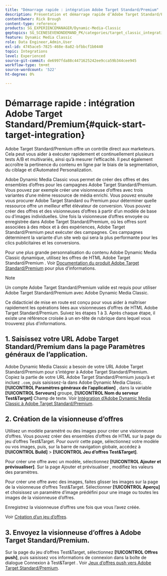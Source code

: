```yaml
---
title: "Démarrage rapide : intégration Adobe Target Standard/Premium"
description: Présentation et démarrage rapide d’Adobe Target Standard/Premium pour vous aider à maîtriser rapidement les techniques d’intégration d’Adobe Target Standard/Premium dans Adobe Dynamic Media Classic.
contentOwner: Rick Brough
content-type: reference
products: SG_EXPERIENCEMANAGER/Dynamic-Media-Classic
geptopics: SG_SCENESEVENONDEMAND_PK/categories/target_classic_integration
feature: Dynamic Media Classic
role: Data Engineer,Admin,User
exl-id: 4745ace5-7825-468e-8a82-bfbbcf1b0440
topic: Integrations
level: Experienced
source-git-commit: de6997fda88c4471625242ee9cca59b344cee945
workflow-type: tm+mt
source-wordcount: '522'
ht-degree: 0%

---
```


# Démarrage rapide : intégration Adobe Target Standard/Premium{#quick-start-target-integration}

Adobe Target Standard/Premium offre un contrôle direct aux marketeurs. Cela peut vous aider à exécuter rapidement et continuellement plusieurs tests A/B et multivariés, ainsi qu’à mesurer l’efficacité. Il peut également accroître la pertinence du contenu en ligne par le biais de la segmentation, du ciblage et d’Automated Personalization.

Adobe Dynamic Media Classic vous permet de créer des offres et des ensembles d’offres pour les campagnes Adobe Target Standard/Premium. Vous pouvez par exemple créer une visionneuse d’offres avec trois variantes d’une même ressource de média enrichi. Vous pouvez ensuite vous procurer Adobe Target Standard ou Premium pour déterminer quelle ressource offre un meilleur effet élévateur de conversion. Vous pouvez créer des offres et des visionneuses d’offres à partir d’un modèle de base ou d’images individuelles. Une fois la visionneuse d’offres envoyée ou enregistrée dans Adobe Target Standard/Premium, où les offres sont associées à des mbox et à des expériences, Adobe Target Standard/Premium peut exécuter des campagnes. Ces campagnes déterminent la variante d’un site web qui sera la plus performante pour les clics publicitaires et les conversions.

Pour une plus grande personnalisation du contenu Adobe Dynamic Media Classic dynamique, utilisez les offres de HTML Adobe Target Standard/Premium . Voir [Documentation du produit Adobe Target Standard/Premium](https://experienceleague.adobe.com/en/docs/target) pour plus d’informations.

>[!NOTE]
>
>Un compte Adobe Target Standard/Premium valide est requis pour utiliser Adobe Target Standard/Premium avec Adobe Dynamic Media Classic.

Ce didacticiel de mise en route est conçu pour vous aider à maîtriser rapidement les opérations liées aux visionneuses d’offres de HTML Adobe Target Standard/Premium. Suivez les étapes 1 à 3. Après chaque étape, il existe une référence croisée à un en-tête de rubrique dans lequel vous trouverez plus d’informations.

## 1. Saisissez votre URL Adobe Target Standard/Premium dans la page Paramètres généraux de l’application.

Adobe Dynamic Media Classic a besoin de votre URL Adobe Target Standard/Premium pour s’intégrer à Adobe Target Standard/Premium. Copiez la partie de votre URL Adobe Target Standard/Premium jusqu’à et incluez `.com`, puis saisissez-la dans Adobe Dynamic Media Classic. **[!UICONTROL Paramètres généraux de l’application]** , dans la variable **[!UICONTROL Serveurs]** groupe, **[!UICONTROL Nom du serveur Test&amp;Target]** Champ de texte. Voir [Intégration d’Adobe Dynamic Media Classic à Adobe Target Standard/Premium](integrating-dmc-with-target.md#integrating-dmc-with-target).

## 2. Création de la visionneuse d’offres

Utilisez un modèle paramétré ou des images pour créer une visionneuse d’offres. Vous pouvez créer des ensembles d’offres de HTML sur la page du jeu d’offres Test&amp;Target. Pour ouvrir cette page, sélectionnez votre modèle ou vos images, puis, sur la barre de navigation globale, accédez à **[!UICONTROL Build]** > **[!UICONTROL Jeu d’offres Test&amp;Target]**.

Pour créer une offre avec un modèle, sélectionnez **[!UICONTROL Ajouter et prévisualiser]**. Sur la page Ajouter et prévisualiser , modifiez les valeurs des paramètres.

Pour créer une offre avec des images, faites glisser les images sur la page de la visionneuse d’offres Test&amp;Target. Sélectionner **[!UICONTROL Aperçu]** et choisissez un paramètre d’image prédéfini pour une image ou toutes les images de la visionneuse d’offres.

Enregistrez la visionneuse d’offres une fois que vous l’avez créée.

Voir [Création d’un jeu d’offres](creating-offer-set.md#creating_an_offer_set).

## 3. Envoyez la visionneuse d’offres à Adobe Target Standard/Premium.

Sur la page du jeu d’offres Test&amp;Target, sélectionnez **[!UICONTROL Offres push]**, puis saisissez vos informations de connexion dans la boîte de dialogue Connexion à Test&amp;Target . Voir [Jeux d’offres push vers Adobe Target Standard/Premium](pushing-offer-sets-target.md#pushing_offer_sets_to_target).
